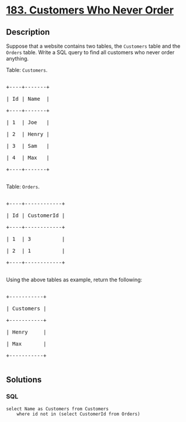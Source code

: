 # [183. Customers Who Never Order](https://leetcode.com/problems/customers-who-never-order)



## Description

<p>Suppose that a website contains two tables, the <code>Customers</code> table and the <code>Orders</code> table. Write a SQL query to find all customers who never order anything.</p>



<p>Table: <code>Customers</code>.</p>



<pre>

+----+-------+

| Id | Name  |

+----+-------+

| 1  | Joe   |

| 2  | Henry |

| 3  | Sam   |

| 4  | Max   |

+----+-------+

</pre>



<p>Table: <code>Orders</code>.</p>



<pre>

+----+------------+

| Id | CustomerId |

+----+------------+

| 1  | 3          |

| 2  | 1          |

+----+------------+

</pre>



<p>Using the above tables as example, return the following:</p>



<pre>

+-----------+

| Customers |

+-----------+

| Henry     |

| Max       |

+-----------+

</pre>



## Solutions

<!-- tabs:start -->

### **SQL**

```
select Name as Customers from Customers
    where id not in (select CustomerId from Orders)
```

<!-- tabs:end -->
